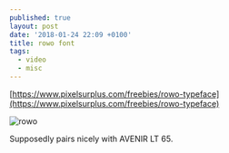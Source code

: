```yaml
---
published: true
layout: post
date: '2018-01-24 22:09 +0100'
title: rowo font
tags:
  - video
  - misc
---
```

[https://www.pixelsurplus.com/freebies/rowo-typeface](https://www.pixelsurplus.com/freebies/rowo-typeface)

![rowo](https://designalot.net/wp-content/uploads/2017/02/rowo-a-free-handwritten-typeface-cover.jpg)

Supposedly pairs nicely with AVENIR LT 65.
